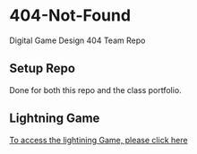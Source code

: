 # 404-Not-Found
Digital Game Design 404 Team Repo

## Setup Repo
Done for both this repo and the class portfolio.

## Lightning Game
[To access the lightining Game, please click here](../Game)
